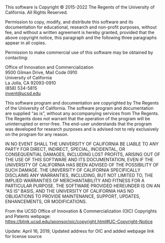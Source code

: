 <p>This software is Copyright © 2015-2022 The Regents of the University of California. All Rights Reserved.</p>

<p>Permission to copy, modify, and distribute this software and its documentation for educational, research and non-profit purposes, without fee, and without a written agreement is hereby granted, provided that the above copyright notice, this paragraph and the following three paragraphs appear in all copies.</p>

<p>Permission to make commercial use of this software may be obtained by contacting:</p>

Office of Innovation and Commercialization <br />
9500 Gilman Drive, Mail Code 0910 <br />
University of California <br />
La Jolla, CA 92093-0910 <br />
(858) 534-5815 <br />
invent@ucsd.edu <br />
 

<p>This software program and documentation are copyrighted by The Regents of the University of California. The software program and documentation are supplied “as is”, without any accompanying services from The Regents. The Regents does not warrant that the operation of the program will be uninterrupted or error-free. The end-user understands that the program was developed for research purposes and is advised not to rely exclusively on the program for any reason.</p>

<p>IN NO EVENT SHALL THE UNIVERSITY OF CALIFORNIA BE LIABLE TO
ANY PARTY FOR DIRECT, INDIRECT, SPECIAL, INCIDENTAL, OR
CONSEQUENTIAL DAMAGES, INCLUDING LOST PROFITS, ARISING
OUT OF THE USE OF THIS SOFTWARE AND ITS DOCUMENTATION,
EVEN IF THE UNIVERSITY OF CALIFORNIA HAS BEEN ADVISED OF
THE POSSIBILITY OF SUCH DAMAGE. THE UNIVERSITY OF
CALIFORNIA SPECIFICALLY DISCLAIMS ANY WARRANTIES,
INCLUDING, BUT NOT LIMITED TO, THE IMPLIED WARRANTIES OF
MERCHANTABILITY AND FITNESS FOR A PARTICULAR PURPOSE.
THE SOFTWARE PROVIDED HEREUNDER IS ON AN “AS IS” BASIS, 
AND THE UNIVERSITY OF CALIFORNIA HAS NO OBLIGATIONS TO
PROVIDE MAINTENANCE, SUPPORT, UPDATES, ENHANCEMENTS, OR
MODIFICATIONS.</p>

From the UCSD Office of Innovation & Commercialization (OIC) Copyrights and Patents webpage: https://blink.ucsd.edu/sponsor/oic/copyright.html#UC-Copyright-Notice

Update: April 16, 2019, Updated address for OIC and added webpage link for license source
